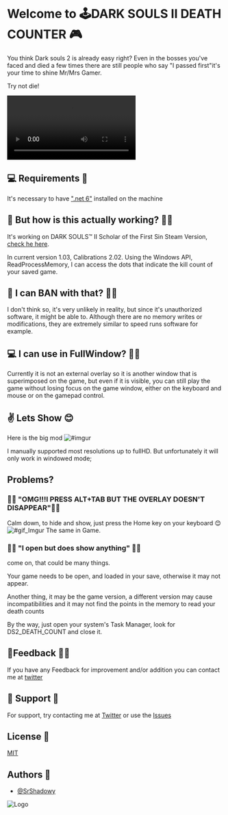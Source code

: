 
# Welcome to  🕹️**DARK SOULS II DEATH COUNTER** 🎮

You think Dark souls 2 is already easy right? Even in the bosses you've faced and died a few times there are still people who say "I passed first"it's your time to shine Mr/Mrs Gamer.

Try not die!

![Video](https://i.imgur.com/vv6JseI.mp4)

## 💻 Requirements 📝
It's necessary to have [".net 6"](https://dotnet.microsoft.com/en-us/download/dotnet/6.0) installed on the machine

## 📝 But how is this actually working? 🤔🤔

It's working on DARK SOULS™ II Scholar of the First Sin Steam Version, [check he here](https://store.steampowered.com/agecheck/app/335300/).

In current version 1.03, Calibrations 2.02.
Using the Windows API, ReadProcessMemory, I can access the dots that indicate the kill count of your saved game.



## 🚫 I can BAN with that? 🤔🤔

I don't think so, it's very unlikely in reality, but since it's unauthorized software, it might be able to.
Although there are no memory writes or modifications, they are extremely similar to speed runs software for example.

## 💻 I can use in FullWindow? 🤔🤔

Currently it is not an external overlay so it is another window that is superimposed on the game, but even if it is visible, you can still play the game without losing focus on the game window, either on the keyboard and mouse or on the gamepad control.
## ✌️ Lets Show 😊

Here is the big mod 
![#imgur](https://i.imgur.com/fPQZPBC.png)

I manually supported most resolutions up to fullHD.
But unfortunately it will only work in windowed mode;


## Problems?


### 🤷‍♂️ "OMG!!!I PRESS ALT+TAB BUT THE OVERLAY DOESN'T DISAPPEAR"🤦‍♀️

Calm down, to hide and show,  just press the Home key on your keyboard 😊
![#gif_Imgur](https://i.imgur.com/bPUnzv4.gif)
The same in Game.


### 🤦‍♂️ "I open but does show anything" 🤷‍♀️

come on, that could be many things.

Your game needs to be open, and loaded in your save, otherwise it may not appear.

Another thing, it may be the game version, a different version may cause incompatibilities and it may not find the points in the memory to read your death counts

By the way, just open your system's Task Manager, look for DS2_DEATH_COUNT and close it.
## 🙋Feedback 🙋‍♀️ 

If you have any Feedback for improvement and/or addition you can contact me at [twitter](https://twitter.com/SrShadowy)


## 👋 Support 🤳

For support, try contacting me at [Twitter](https://twitter.com/SrShadowy) or use the [Issues](https://github.com/SrShadowy/pyLogin/issues)


## License 📃

[MIT](https://choosealicense.com/licenses/mit/)


## Authors 🤝

- [@SrShadowy](https://github.com/SrShadowy)

![Logo](https://i.imgur.com/NUUNkon.png)

